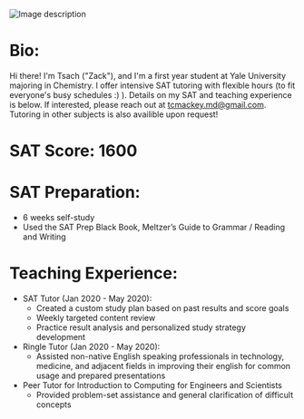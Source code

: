 ![Image description](image.png) 
# Bio: 
Hi there! I'm Tsach ("Zack"), and I'm a first year student at Yale University majoring in Chemistry. I offer intensive SAT tutoring with flexible hours (to fit everyone's busy schedules :) ). Details on my SAT and teaching experience is below. If interested, please reach out at tcmackey.md@gmail.com. Tutoring  in other subjects is also availible upon request! 

# SAT Score: 1600 
# SAT Preparation:  
- 6 weeks self-study
- Used the SAT Prep Black Book, Meltzer’s Guide to Grammar / Reading and Writing
# Teaching Experience: 
- SAT Tutor (Jan 2020 - May 2020):
     - Created a custom study plan based on past results and score goals
     - Weekly targeted content review
     - Practice result analysis and personalized study strategy development 
- Ringle Tutor (Jan 2020 - May 2020): 
     - Assisted non-native English speaking professionals in technology, medicine, and adjacent fields in improving their english for common usage and prepared presentations
- Peer Tutor for Introduction to Computing for Engineers and Scientists
     -  Provided problem-set assistance and general clarification of difficult concepts
